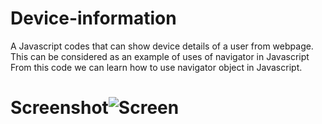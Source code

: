 # Device-information
A Javascript codes  that can show device details of a user from webpage.
This can be considered as an example of uses of navigator in Javascript 
From this code we can learn how to use navigator object in Javascript.
# Screenshot![Screen](https://github.com/Mktapphub/Device-information/assets/128965778/e431dc70-ca42-44c0-8b8c-df080c48db19)
